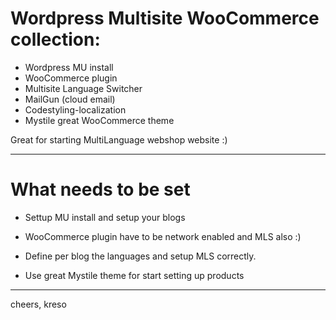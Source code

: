 # Wordpress Multisite WooCommerce collection:

* Wordpress MU install
* WooCommerce plugin
* Multisite Language Switcher
* MailGun (cloud email)
* Codestyling-localization
* Mystile great WooCommerce theme


Great for starting MultiLanguage webshop website :)

- - -

# What needs to be set

- Settup MU install and setup your blogs

- WooCommerce plugin have to be network enabled and MLS also :)

- Define per blog the languages and setup MLS correctly.

- Use great Mystile theme for start setting up products 

-------------

cheers, kreso